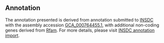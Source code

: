 

Annotation
----------

The annotation presented is derived from annotation submitted to
[INSDC](http://www.insdc.org) with the assembly accession
[GCA\_000764455.1](http://www.ebi.ac.uk/ena/data/view/GCA_000764455.1),
with additional non-coding genes derived from
[Rfam](http://rfam.xfam.org/). For more details, please visit [INSDC
annotation
import](http://ensemblgenomes.org/info/data/insdc_annotation).
